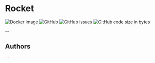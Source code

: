 # Rocket
![Docker image](https://github.com/Tutu-Inc/Rocket/actions/workflows/docker-image.yml/badge.svg)
![GitHub](https://img.shields.io/github/license/tutu-inc/rocket)
![GitHub issues](https://img.shields.io/github/issues/tutu-inc/rocket)
![GitHub code size in bytes](https://img.shields.io/github/languages/code-size/tutu-inc/rocket)

--
## Authors
```
--
```
